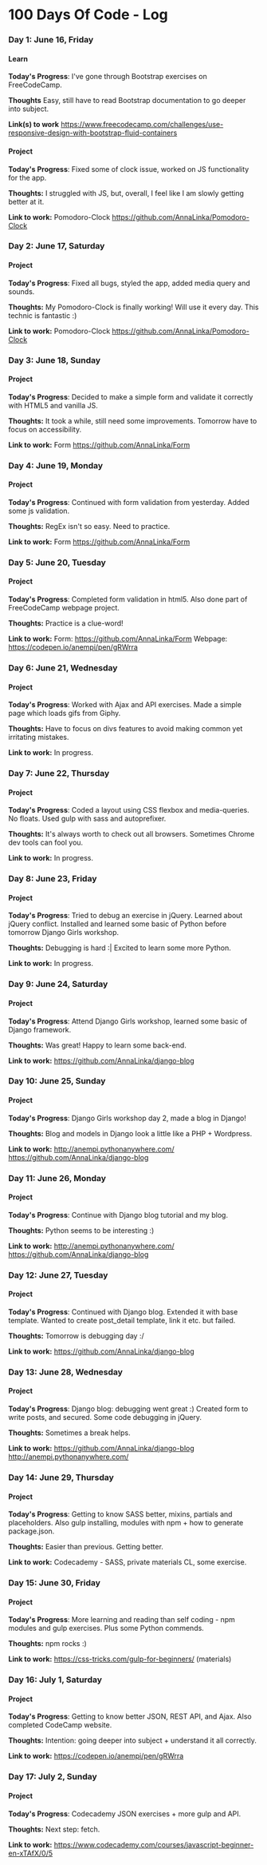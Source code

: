 # 100 Days Of Code - Log

### Day 1: June 16, Friday

#### Learn
**Today's Progress**: I've gone through Bootstrap exercises on FreeCodeCamp.

**Thoughts** Easy, still have to read Bootstrap documentation to go deeper into subject.

**Link(s) to work** https://www.freecodecamp.com/challenges/use-responsive-design-with-bootstrap-fluid-containers

#### Project
**Today's Progress**: Fixed some of clock issue, worked on JS functionality for the app.

**Thoughts:** I struggled with JS, but, overall, I feel like I am slowly getting better at it.

**Link to work:** Pomodoro-Clock https://github.com/AnnaLinka/Pomodoro-Clock

### Day 2: June 17, Saturday

#### Project
**Today's Progress**: Fixed all bugs, styled the app, added media query and sounds.

**Thoughts:** My Pomodoro-Clock is finally working! Will use it every day. This technic is fantastic :)

**Link to work:** Pomodoro-Clock https://github.com/AnnaLinka/Pomodoro-Clock

### Day 3: June 18, Sunday

#### Project
**Today's Progress**: Decided to make a simple form and validate it correctly with HTML5 and vanilla JS.

**Thoughts:** It took a while, still need some improvements. Tomorrow have to focus on accessibility.

**Link to work:** Form https://github.com/AnnaLinka/Form

### Day 4: June 19, Monday

#### Project
**Today's Progress**: Continued with form validation from yesterday. Added some js validation.

**Thoughts:** RegEx isn't so easy. Need to practice.

**Link to work:** Form https://github.com/AnnaLinka/Form

### Day 5: June 20, Tuesday

#### Project
**Today's Progress**: Completed form validation in html5. Also done part of FreeCodeCamp webpage project.

**Thoughts:** Practice is a clue-word!

**Link to work:** Form: https://github.com/AnnaLinka/Form
Webpage: https://codepen.io/anempi/pen/gRWrra

### Day 6: June 21, Wednesday

#### Project
**Today's Progress**: Worked with Ajax and API exercises. Made a simple page which loads gifs from Giphy.

**Thoughts:** Have to focus on divs features to avoid making common yet irritating mistakes.

**Link to work:** In progress.

### Day 7: June 22, Thursday

#### Project
**Today's Progress**: Coded a layout using CSS flexbox and media-queries. No floats. Used gulp with sass and autoprefixer.

**Thoughts:** It's always worth to check out all browsers. Sometimes Chrome dev tools can fool you.

**Link to work:** In progress.

### Day 8: June 23, Friday

#### Project
**Today's Progress**: Tried to debug an exercise in jQuery. Learned about jQuery conflict.
                      Installed and learned some basic of Python before tomorrow Django Girls workshop.

**Thoughts:** Debugging is hard :|
              Excited to learn some more Python.

**Link to work:** In progress.

### Day 9: June 24, Saturday

#### Project
**Today's Progress**: Attend Django Girls workshop, learned some basic of Django framework.

**Thoughts:** Was great! Happy to learn some back-end.

**Link to work:** https://github.com/AnnaLinka/django-blog

### Day 10: June 25, Sunday

#### Project
**Today's Progress**: Django Girls workshop day 2, made a blog in Django!

**Thoughts:** Blog and models in Django look a little like a PHP + Wordpress.

**Link to work:** http://anempi.pythonanywhere.com/
                  https://github.com/AnnaLinka/django-blog

### Day 11: June 26, Monday

#### Project
**Today's Progress**: Continue with Django blog tutorial and my blog.

**Thoughts:** Python seems to be interesting :)

**Link to work:** http://anempi.pythonanywhere.com/
                  https://github.com/AnnaLinka/django-blog

### Day 12: June 27, Tuesday

#### Project
**Today's Progress**: Continued with Django blog. Extended it with base template. Wanted to create post_detail template, link it etc. but failed.

**Thoughts:** Tomorrow is debugging day :/

**Link to work:** https://github.com/AnnaLinka/django-blog

### Day 13: June 28, Wednesday

#### Project
**Today's Progress**: Django blog: debugging went great :) Created form to write posts, and secured.
                      Some code debugging in jQuery.

**Thoughts:** Sometimes a break helps.

**Link to work:** https://github.com/AnnaLinka/django-blog
                      http://anempi.pythonanywhere.com/

### Day 14: June 29, Thursday

#### Project
**Today's Progress**: Getting to know SASS better, mixins, partials and placeholders. Also gulp installing, modules with npm + how to generate package.json.

**Thoughts:** Easier than previous. Getting better.

**Link to work:** Codecademy - SASS, private materials CL, some exercise.

### Day 15: June 30, Friday

#### Project
**Today's Progress**: More learning and reading than self coding - npm modules and gulp exercises. Plus some Python commends.

**Thoughts:** npm rocks :)

**Link to work:** https://css-tricks.com/gulp-for-beginners/ (materials)

### Day 16: July 1, Saturday

#### Project
**Today's Progress**:  Getting to know better JSON, REST API, and Ajax. Also completed CodeCamp website.

**Thoughts:** Intention: going deeper into subject + understand it all correctly.

**Link to work:** https://codepen.io/anempi/pen/gRWrra

### Day 17: July 2, Sunday

#### Project
**Today's Progress**: Codecademy JSON exercises + more gulp and API.

**Thoughts:** Next step: fetch.

**Link to work:** https://www.codecademy.com/courses/javascript-beginner-en-xTAfX/0/5
